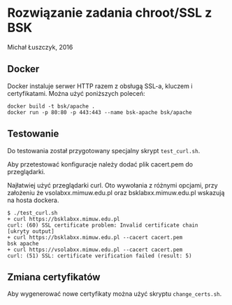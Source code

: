 Rozwiązanie zadania chroot/SSL z BSK
====================================

Michał Łuszczyk, 2016

Docker
------

Docker instaluje serwer HTTP razem z obsługą SSL-a, kluczem i certyfikatami.
Można użyć poniższych poleceń:

    docker build -t bsk/apache .
    docker run -p 80:80 -p 443:443 --name bsk-apache bsk/apache

Testowanie
----------

Do testowania został przygotowany specjalny skrypt `test_curl.sh`.

Aby przetestować konfiguracje należy dodać plik cacert.pem do przeglądarki.

Najłatwiej użyć przeglądarki curl. Oto wywołania z różnymi opcjami, przy założeniu
że vsolabxx.mimuw.edu.pl oraz bsklabxx.mimuw.edu.pl wskazują na hosta dockera.

	$ ./test_curl.sh 
	+ curl https://bsklabxx.mimuw.edu.pl
	curl: (60) SSL certificate problem: Invalid certificate chain
	[ukryty output]
	+ curl https://bsklabxx.mimuw.edu.pl --cacert cacert.pem
	bsk apache
	+ curl https://vsolabxx.mimuw.edu.pl --cacert cacert.pem
	curl: (51) SSL: certificate verification failed (result: 5)


Zmiana certyfikatów
-------------------

Aby wygenerować nowe certyfikaty można użyć skryptu `change_certs.sh`.

